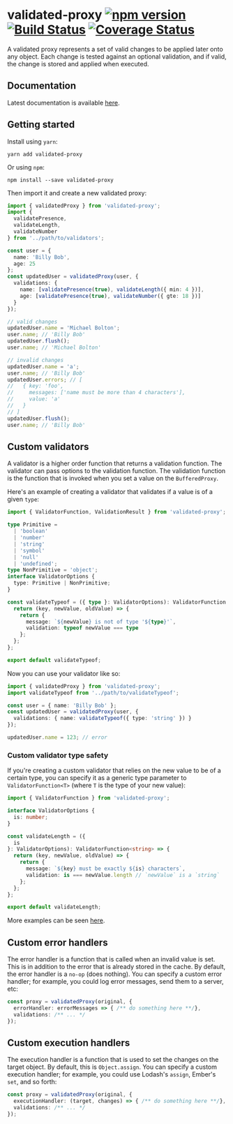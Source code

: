 # validated-proxy [![npm version](https://badge.fury.io/js/validated-proxy.svg)](https://badge.fury.io/js/validated-proxy) [![Build Status](https://travis-ci.org/poteto/validated-proxy.svg?branch=master)](https://travis-ci.org/poteto/validated-proxy) [![Coverage Status](https://coveralls.io/repos/github/poteto/validated-proxy/badge.svg?branch=master)](https://coveralls.io/github/poteto/validated-proxy?branch=master)

A validated proxy represents a set of valid changes to be applied later onto any object. Each change is tested against an optional validation, and if valid, the change is stored and applied when executed.

## Documentation

Latest documentation is available [here](https://poteto.github.io/validated-proxy/).

## Getting started

Install using `yarn`:

```
yarn add validated-proxy
```

Or using `npm`:

```
npm install --save validated-proxy
```

Then import it and create a new validated proxy:

```ts
import { validatedProxy } from 'validated-proxy';
import {
  validatePresence,
  validateLength,
  validateNumber
} from '../path/to/validators';

const user = {
  name: 'Billy Bob',
  age: 25
};
const updatedUser = validatedProxy(user, {
  validations: {
    name: [validatePresence(true), validateLength({ min: 4 })],
    age: [validatePresence(true), validateNumber({ gte: 18 })]
  }
});

// valid changes
updatedUser.name = 'Michael Bolton';
user.name; // 'Billy Bob'
updatedUser.flush();
user.name; // 'Michael Bolton'

// invalid changes
updatedUser.name = 'a';
user.name; // 'Billy Bob'
updatedUser.errors; // [
//   { key: 'foo',
//     messages: ['name must be more than 4 characters'],
//     value: 'a'
//   }
// ]
updatedUser.flush();
user.name; // 'Billy Bob'
```

## Custom validators

A validator is a higher order function that returns a validation function. The validator can pass options to the validation function. The validation function is the function that is invoked when you set a value on the `BufferedProxy`.

Here's an example of creating a validator that validates if a value is of a given `type`:

```ts
import { ValidatorFunction, ValidationResult } from 'validated-proxy';

type Primitive =
  | 'boolean'
  | 'number'
  | 'string'
  | 'symbol'
  | 'null'
  | 'undefined';
type NonPrimitive = 'object';
interface ValidatorOptions {
  type: Primitive | NonPrimitive;
}

const validateTypeof = ({ type }: ValidatorOptions): ValidatorFunction => {
  return (key, newValue, oldValue) => {
    return {
      message: `${newValue} is not of type '${type}'`,
      validation: typeof newValue === type
    };
  };
};

export default validateTypeof;
```

Now you can use your validator like so:

```ts
import { validatedProxy } from 'validated-proxy';
import validateTypeof from '../path/to/validateTypeof';

const user = { name: 'Billy Bob' };
const updatedUser = validatedProxy(user, {
  validations: { name: validateTypeof({ type: 'string' }) }
});

updatedUser.name = 123; // error
```

### Custom validator type safety

If you're creating a custom validator that relies on the new value to be of a certain type, you can specify it as a generic type parameter to `ValidatorFunction<T>` (where `T` is the type of your new value):

```ts
import { ValidatorFunction } from 'validated-proxy';

interface ValidatorOptions {
  is: number;
}

const validateLength = ({
  is
}: ValidatorOptions): ValidatorFunction<string> => {
  return (key, newValue, oldValue) => {
    return {
      message: `${key} must be exactly ${is} characters`,
      validation: is === newValue.length // `newValue` is a `string`
    };
  };
};

export default validateLength;
```

More examples can be seen [here](/test/support).

## Custom error handlers

The error handler is a function that is called when an invalid value is set. This is in addition to the error that is already stored in the cache. By default, the error handler is a `no-op` (does nothing). You can specify a custom error handler; for example, you could log error messages, send them to a server, etc:

```ts
const proxy = validatedProxy(original, {
  errorHandler: errorMessages => { /** do something here **/},
  validations: /** ... */
});
```

## Custom execution handlers

The execution handler is a function that is used to set the changes on the target object. By default, this is `Object.assign`. You can specify a custom execution handler; for example, you could use Lodash's `assign`, Ember's `set`, and so forth:

```ts
const proxy = validatedProxy(original, {
  executionHandler: (target, changes) => { /** do something here **/},
  validations: /** ... */
});
```
